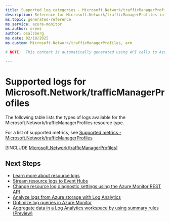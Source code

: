 ```yaml
---
title: Supported log categories - Microsoft.Network/trafficManagerProfiles
description: Reference for Microsoft.Network/trafficManagerProfiles in Azure Monitor Logs.
ms.topic: generated-reference
ms.service: azure-monitor
ms.author: orens
author: osalzberg
ms.date: 02/18/2025
ms.custom: Microsoft.Network/trafficManagerProfiles, arm

# NOTE:  This content is automatically generated using API calls to Azure. Any edits made on these files will be overwritten in the next run of the script. 

---
```





# Supported logs for Microsoft.Network/trafficManagerProfiles  
The following table lists the types of logs available for the Microsoft.Network/trafficManagerProfiles resource type.
  
  
  
For a list of supported metrics, see [Supported metrics - Microsoft.Network/trafficManagerProfiles](../supported-metrics/microsoft-network-trafficmanagerprofiles-metrics.md)  
  

  
[!INCLUDE [Microsoft.Network/trafficManagerProfiles](~/reusable-content/ce-skilling/azure/includes/azure-monitor/reference/logs/microsoft-network-trafficmanagerprofiles-logs-include.md)]  
  

## Next Steps

* [Learn more about resource logs](/azure/azure-monitor/essentials/platform-logs-overview)
* [Stream resource logs to Event Hubs](/azure/azure-monitor/essentials/resource-logs#send-to-azure-event-hubs)
* [Change resource log diagnostic settings using the Azure Monitor REST API](/rest/api/monitor/diagnosticsettings)
* [Analyze logs from Azure storage with Log Analytics](/azure/azure-monitor/essentials/resource-logs#send-to-log-analytics-workspace)
* [Optimize log queries in Azure Monitor](/azure/azure-monitor/logs/query-optimization)
* [Aggregate data in a Log Analytics workspace by using summary rules (Preview)](/azure/azure-monitor/logs/summary-rules)